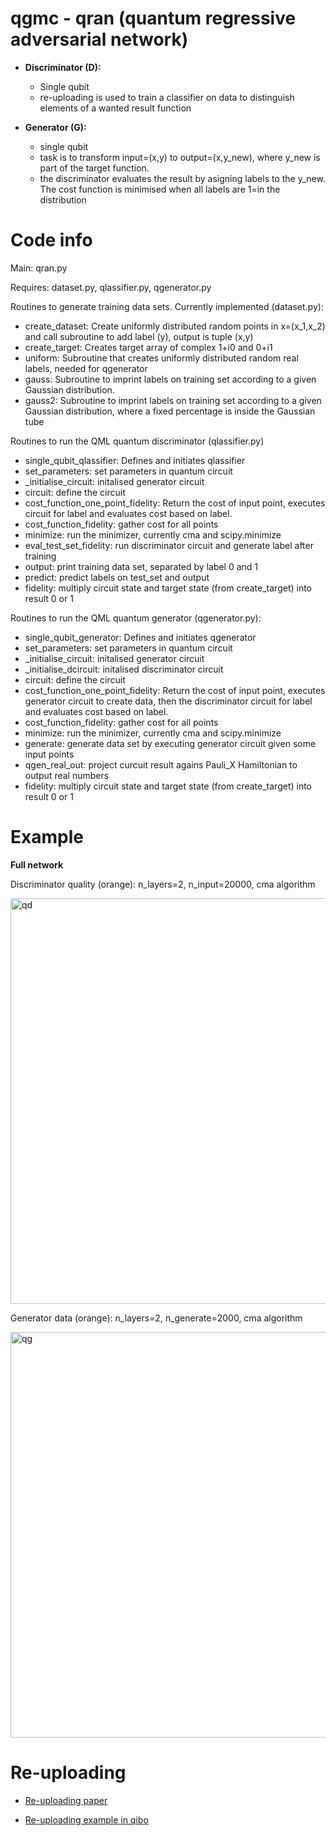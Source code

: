 # qgmc - qran (quantum regressive adversarial network)


- **Discriminator (D):** 
  - Single qubit 
  - re-uploading is used to train a classifier on data to distinguish elements of a wanted result function

- **Generator (G):** 
  - single qubit 
  - task is to transform input=(x,y) to output=(x,y_new), where y_new is part of the target function. 
  - the discriminator evaluates the result by asigning labels to the y_new. The cost function is minimised when all labels are 1=in the distribution


# Code info

Main: qran.py

Requires: dataset.py, qlassifier.py, qgenerator.py

Routines to generate training data sets. Currently implemented (dataset.py):
-   create_dataset: Create uniformly distributed random points in x=(x_1,x_2) and call subroutine to add label (y), output is tuple (x,y)
-   create_target: Creates target array of complex 1+i0 and 0+i1
-   uniform: Subroutine that creates uniformly distributed random real labels, needed for qgenerator
-   gauss: Subroutine to imprint labels on training set according to a given Gaussian distribution.
-   gauss2: Subroutine to imprint labels on training set according to a given Gaussian distribution, where a fixed percentage is inside  the Gaussian tube

Routines to run the QML quantum discriminator (qlassifier.py)
- single_qubit_qlassifier: Defines and initiates qlassifier
-   set_parameters: set parameters in quantum circuit
-   _initialise_circuit: initalised generator circuit
-   circuit: define the circuit
-   cost_function_one_point_fidelity: Return the cost of input point, executes circuit for label and evaluates cost based on label.
-   cost_function_fidelity: gather cost for all points
-   minimize: run the minimizer, currently cma and scipy.minimize
-   eval_test_set_fidelity: run discriminator circuit and generate label after training
-   output: print training data set, separated by label 0 and 1
-   predict: predict labels on test_set and output
-   fidelity: multiply circuit state and target state (from create_target) into result 0 or 1

Routines to run the QML quantum generator (qgenerator.py): 
-   single_qubit_generator: Defines and initiates qgenerator
-   set_parameters: set parameters in quantum circuit
-   _initialise_circuit: initalised generator circuit
-   _initialise_dcircuit: initalised discriminator circuit
-   circuit: define the circuit
-   cost_function_one_point_fidelity: Return the cost of input point, executes generator circuit to create data, then the discriminator circuit for label and evaluates cost based on label.
-   cost_function_fidelity: gather cost for all points
-   minimize: run the minimizer, currently cma and scipy.minimize
-   generate: generate data set by executing generator circuit given some input points
-   qgen_real_out: project curcuit result agains Pauli_X Hamiltonian to output real numbers
-   fidelity: multiply circuit state and target state (from create_target) into result 0 or 1
    


# Example 

**Full network**

Discriminator quality (orange): n_layers=2, n_input=20000, cma algorithm

<img width="649" alt="qd" src="https://github.com/scarrazza/qgmc/files/6398030/qlassifier.pdf">

Generator data (orange): n_layers=2, n_generate=2000, cma algorithm 

<img width="649" alt="qg" src="https://github.com/scarrazza/qgmc/files/6398035/qgenerator.pdf">



# Re-uploading

- [Re-uploading paper](https://arxiv.org/abs/1907.02085)

- [Re-uploading example in qibo](https://qibo.readthedocs.io/en/stable/tutorials/reuploading_classifier/README.html)

